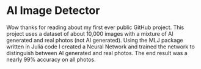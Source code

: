 # AI Image Detector
Wow thanks for reading about my first ever public GitHub project.
This project uses a dataset of about 10,000 images with a mixture of AI generated and real photos (not AI generated). Using the MLJ package written in Julia code I created a Neural Network and trained the network to distinguish between AI generated and real photos. The end result was a nearly 99% accuracy on all photos.
